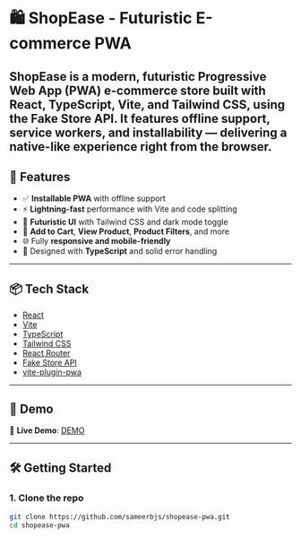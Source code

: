 # 🛍️ ShopEase - Futuristic E-commerce PWA

ShopEase is a modern, futuristic Progressive Web App (PWA) e-commerce store built with **React**, **TypeScript**, **Vite**, and **Tailwind CSS**, using the Fake Store API. It features offline support, service workers, and installability — delivering a native-like experience right from the browser.
---

## 🚀 Features

- ✅ **Installable PWA** with offline support
- ⚡ **Lightning-fast** performance with Vite and code splitting
- 🎨 **Futuristic UI** with Tailwind CSS and dark mode toggle
- 🛒 **Add to Cart**, **View Product**, **Product Filters**, and more
- 🌐 Fully **responsive and mobile-friendly**
- 🧠 Designed with **TypeScript** and solid error handling

---

## 📦 Tech Stack

- [React](https://reactjs.org/)
- [Vite](https://vitejs.dev/)
- [TypeScript](https://www.typescriptlang.org/)
- [Tailwind CSS](https://tailwindcss.com/)
- [React Router](https://reactrouter.com/)
- [Fake Store API](https://fakestoreapi.com/)
- [vite-plugin-pwa](https://vite-pwa-org.netlify.app/)

---

## 📸 Demo

🔗 **Live Demo**: [DEMO](https://astro-shop-pwa.netlify.app/)

---

## 🛠️ Getting Started

### 1. Clone the repo

```bash
git clone https://github.com/sameerbjs/shopease-pwa.git
cd shopease-pwa
